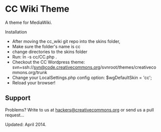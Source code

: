# CC Wiki Theme

A theme for MediaWiki.

Installation

* After moving the cc_wiki git repo into the skins folder,
* Make sure the folder's name is cc
* change directories to the skins folder
* Run: ln -s cc/CC.php .
* Checkout the CC Wordpress theme: svn+ssh://svn@code.creativecommons.org/svnroot/themes/creativecommons.org/trunk
* Change your LocalSettings.php config option: $wgDefaultSkin = 'cc';
* Reload your browser! 

## Support

Problems? Write to us at hackers@creativecommons.org or send us a pull request...

Updated: April 2014.